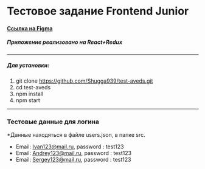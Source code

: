 # Тестовое задание Frontend Junior

#### [Ссылка на Figma](https://www.figma.com/file/f82S6P6oe876rjoT9KjcOl/%D0%A2%D0%B5%D1%81%D1%82%D0%BE%D0%B2%D0%BE%D0%B5-%D0%B7%D0%B0%D0%B4%D0%B0%D0%BD%D0%B8%D0%B5-Frontend?node-id=0%3A1)

##### Приложение реализовано на React+Redux  
---
##### Для установки:
1. git clone  https://github.com/Shugga939/test-aveds.git
2. cd test-aveds
3. npm install
4. npm start

---

### Тестовые данные для логина 
*Данные находяться в файле users.json, в папке src. 
 - Email: Ivan123@mail.ru, password : test123
 - Email: Andrey123@mail.ru, password : test123
 - Email: Sergey123@mail.ru, password : test123
